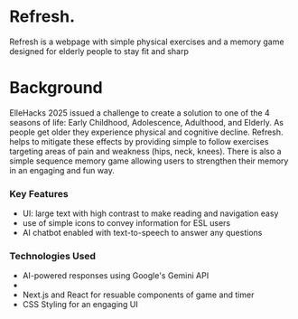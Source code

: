 # Refresh.

Refresh is a webpage with simple physical exercises and a memory game designed for elderly people to stay fit and sharp 

# Background

ElleHacks 2025 issued a challenge to create a solution to one of the 4 seasons of life: Early Childhood, Adolescence, Adulthood, and Elderly.
As people get older they experience physical and cognitive decline. Refresh. helps to mitigate these effects by providing simple to follow exercises targeting areas of pain and weakness (hips, neck, knees).
There is also a simple sequence memory game allowing users to strengthen their memory in an engaging and fun way. 

### Key Features
- UI: large text with high contrast to make reading and navigation easy
- use of simple icons to convey information for ESL users
- AI chatbot enabled with text-to-speech to answer any questions

### Technologies Used
- AI-powered responses using Google's Gemini API
- 
- Next.js and React for resuable components of game and timer
- CSS Styling for an engaging UI
